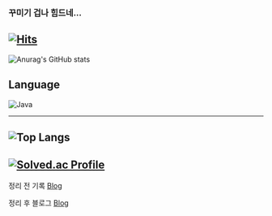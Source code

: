 ### 꾸미기 겁나 힘드네...

[![Hits](https://hits.seeyoufarm.com/api/count/incr/badge.svg?url=https%3A%2F%2Fgithub.com%2Fgjbae1212%2Fhit-counter&count_bg=%23A9ED75&title_bg=%23FD2626&icon=&icon_color=%23000000&title=hits&edge_flat=false)](https://hits.seeyoufarm.com)
---
![Anurag's GitHub stats](https://github-readme-stats.vercel.app/api?username=JeongHawook&show_icons=true&theme=Gradient)

Language
---
![Java](https://img.shields.io/badge/Java-007396.svg?&style=for-the-badge&logo=Java&logoColor=white)

---
![Top Langs](https://github-readme-stats.vercel.app/api/top-langs/?username=6810779s&layout=compact&theme=tokyonight)
---

[![Solved.ac Profile](http://mazassumnida.wtf/api/v2/generate_badge?boj=saroball3)](https://solved.ac/saroball3/)
---
정리 전 기록
[Blog](https://hawook.notion.site/2a87f9eb4dfd47e0b96f4d14a5b583f8)

정리 후 블로그
[Blog](https://velog.io/@saro3)
